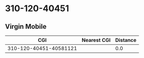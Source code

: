 # 310-120-40451
## Virgin Mobile


| CGI | Nearest CGI | Distance |
|-----|-------------|----------|
| 310-120-40451-40581121 |  | 0.0 |
